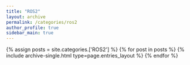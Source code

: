 ```yaml
---
title: "ROS2"
layout: archive
permalink: /categories/ros2
author_profile: true
sidebar_main: true
---
```


{% assign posts = site.categories.['ROS2'] %}
{% for post in posts %} {% include archive-single.html type=page.entries_layout %} {% endfor %}